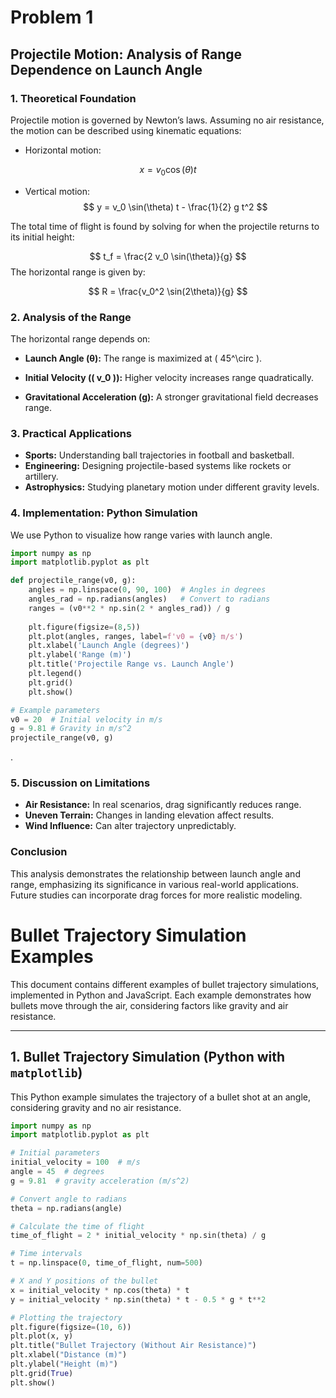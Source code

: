 # Problem 1
## Projectile Motion: Analysis of Range Dependence on Launch Angle

### **1. Theoretical Foundation**
Projectile motion is governed by Newton’s laws. Assuming no air resistance, the motion can be described using kinematic equations:

- Horizontal motion:

$$
x = v_0 \cos(\theta) t
$$

- Vertical motion:
$$
 y = v_0 \sin(\theta) t - \frac{1}{2} g t^2 
 $$

The total time of flight is found by solving for when the projectile returns to its initial height:

$$
 t_f = \frac{2 v_0 \sin(\theta)}{g} 
 $$
The horizontal range is given by:

$$
 R = \frac{v_0^2 \sin(2\theta)}{g} 
 $$


### **2. Analysis of the Range**
The horizontal range depends on:

- **Launch Angle (θ):** The range is maximized at \( 45^\circ \).

- **Initial Velocity (\( v_0 \)):** Higher velocity increases range quadratically.

- **Gravitational Acceleration (g):** A stronger gravitational field decreases range.

### **3. Practical Applications**
- **Sports:** Understanding ball trajectories in football and basketball.
- **Engineering:** Designing projectile-based systems like rockets or artillery.
- **Astrophysics:** Studying planetary motion under different gravity levels.

### **4. Implementation: Python Simulation**
We use Python to visualize how range varies with launch angle.

```python
import numpy as np
import matplotlib.pyplot as plt

def projectile_range(v0, g):
    angles = np.linspace(0, 90, 100)  # Angles in degrees
    angles_rad = np.radians(angles)   # Convert to radians
    ranges = (v0**2 * np.sin(2 * angles_rad)) / g
    
    plt.figure(figsize=(8,5))
    plt.plot(angles, ranges, label=f'v0 = {v0} m/s')
    plt.xlabel('Launch Angle (degrees)')
    plt.ylabel('Range (m)')
    plt.title('Projectile Range vs. Launch Angle')
    plt.legend()
    plt.grid()
    plt.show()

# Example parameters
v0 = 20  # Initial velocity in m/s
g = 9.81 # Gravity in m/s^2
projectile_range(v0, g)
```
.




### **5. Discussion on Limitations**
- **Air Resistance:** In real scenarios, drag significantly reduces range.
- **Uneven Terrain:** Changes in landing elevation affect results.
- **Wind Influence:** Can alter trajectory unpredictably.

### **Conclusion**
This analysis demonstrates the relationship between launch angle and range, emphasizing its significance in various real-world applications. Future studies can incorporate drag forces for more realistic modeling.

# Bullet Trajectory Simulation Examples

This document contains different examples of bullet trajectory simulations, implemented in Python and JavaScript. Each example demonstrates how bullets move through the air, considering factors like gravity and air resistance.

---

## 1. Bullet Trajectory Simulation (Python with `matplotlib`)

This Python example simulates the trajectory of a bullet shot at an angle, considering gravity and no air resistance.

```python
import numpy as np
import matplotlib.pyplot as plt

# Initial parameters
initial_velocity = 100  # m/s
angle = 45  # degrees
g = 9.81  # gravity acceleration (m/s^2)

# Convert angle to radians
theta = np.radians(angle)

# Calculate the time of flight
time_of_flight = 2 * initial_velocity * np.sin(theta) / g

# Time intervals
t = np.linspace(0, time_of_flight, num=500)

# X and Y positions of the bullet
x = initial_velocity * np.cos(theta) * t
y = initial_velocity * np.sin(theta) * t - 0.5 * g * t**2

# Plotting the trajectory
plt.figure(figsize=(10, 6))
plt.plot(x, y)
plt.title("Bullet Trajectory (Without Air Resistance)")
plt.xlabel("Distance (m)")
plt.ylabel("Height (m)")
plt.grid(True)
plt.show()
